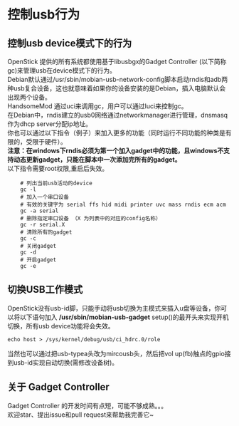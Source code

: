 # 控制usb行为

## 控制usb device模式下的行为

OpenStick 提供的所有系统都使用基于libusbgx的Gadget Controller (以下简称gc)来管理usb在device模式下的行为。  
Debian默认通过/usr/sbin/mobian-usb-network-config脚本启动rndis和adb两种usb复合设备，这也就意味着如果你的设备安装的是Debian，插入电脑默认会出现两个设备。  
HandsomeMod 通过uci来调用gc，用户可以通过luci来控制gc。  
在Debian中，rndis建立的usb0网络通过networkmanager进行管理，dnsmasq作为dhcp server分配ip地址。  
你也可以通过以下指令（例子）来加入更多的功能（同时运行不同功能的种类是有限的，受限于硬件）。  
****注意：在windows下rndis必须为第一个加入gadget中的功能，且windows不支持动态更新gadget，只能在脚本中一次添加完所有的gadget。****  
以下指令需要root权限,重启后失效。

```
    # 列出当前usb活动的device
    gc -l
    # 加入一个串口设备
    # 有效的关键字为 serial ffs hid midi printer uvc mass rndis ecm acm
    gc -a serial
    # 删除指定串口设备 （X 为列表中的对应的config名称）
    gc -r serial.X
    # 清除所有的gadget
    gc -c
    # 关闭gadget
    gc -d
    # 开启gadget
    gc -e
```

## 切换USB工作模式

OpenStick没有usb-id脚，只能手动将usb切换为主模式来插入u盘等设备，你可以将以下语句加入 **/usr/sbin/mobian-usb-gadget** setup()的最开头来实现开机切换，所有usb device功能将会失效。

```
echo host > /sys/kernel/debug/usb/ci_hdrc.0/role
```

当然也可以通过把usb-typea头改为mircousb头，然后把vol up(fb)触点的gpio接到usb-id实现自动切换(需修改设备树)。

## 关于 Gadget Controller

Gadget Controller 的开发时间有点短，可能不够成熟。。。  
欢迎star、提出issue和pull request来帮助我完善它~